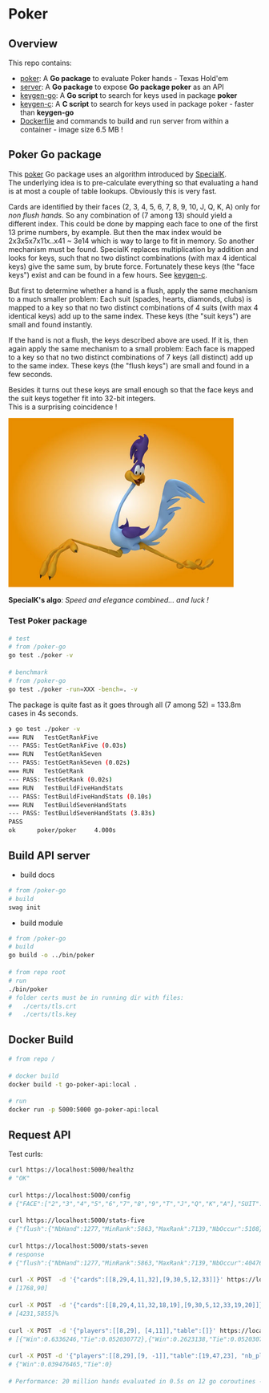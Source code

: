 # Poker

## Overview

This repo contains:

- [poker](./poker): A **Go package** to evaluate Poker hands - Texas Hold'em
- [server](./server): A **Go package** to expose **Go package poker** as an API
- [keygen-go](./keygen-go): A **Go script** to search for keys used in package **poker**
- [keygen-c](./keygen-c): A **C script** to search for keys used in package poker - faster than **keygen-go**
- [Dockerfile](./Dockerfile) and commands to build and run server from within a container - image size 6.5 MB !

## Poker Go package

This [poker](./poker) Go package uses an algorithm introduced by [SpecialK](https://github.com/kennethshackleton/SKPokerEval).  
The underlying idea is to pre-calculate everything so that evaluating a hand is at most a couple of table lookups. Obviously this is very fast.

Cards are identified by their faces (2, 3, 4, 5, 6, 7, 8, 9, 10, J, Q, K, A) only for _non flush hands_. So any combination of (7 among 13) should yield a different index. This could be done by mapping each face to one of the first 13 prime numbers, by example. But then the max index would be 2x3x5x7x11x..x41 ~ 3e14 which is way to large to fit in memory. So another mechanism must be found. SpecialK replaces multiplication by addition and looks for keys, such that no two distinct combinations (with max 4 identical keys) give the same sum, by brute force. Fortunately these keys (the "face keys") exist and can be found in a few hours. See [keygen-c](./keygen-c).

But first to determine whether a hand is a flush, apply the same mechanism to a much smaller problem: Each suit (spades, hearts, diamonds, clubs) is mapped to a key so that no two distinct combinations of 4 suits (with max 4 identical keys) add up to the same index. These keys (the "suit keys") are small and found instantly.

If the hand is not a flush, the keys described above are used. If it is, then again apply the same mechanism to a small problem: Each face is mapped to a key so that no two distinct combinations of 7 keys (all distinct) add up to the same index. These keys (the "flush keys") are small and found in a few seconds.

Besides it turns out these keys are small enough so that the face keys and the suit keys together fit into 32-bit integers.  
This is a surprising coincidence !

<img src="./img/roadrunner.jpeg" width="450" />

**SpecialK's algo**: _Speed and elegance combined... and luck !_

### Test Poker package

```bash
# test
# from /poker-go
go test ./poker -v

# benchmark
# from /poker-go
go test ./poker -run=XXX -bench=. -v
```

The package is quite fast as it goes through all (7 among 52) = 133.8m cases in 4s seconds.

```bash
❯ go test ./poker -v
=== RUN   TestGetRankFive
--- PASS: TestGetRankFive (0.03s)
=== RUN   TestGetRankSeven
--- PASS: TestGetRankSeven (0.02s)
=== RUN   TestGetRank
--- PASS: TestGetRank (0.02s)
=== RUN   TestBuildFiveHandStats
--- PASS: TestBuildFiveHandStats (0.10s)
=== RUN   TestBuildSevenHandStats
--- PASS: TestBuildSevenHandStats (3.83s)
PASS
ok      poker/poker     4.000s
```

## Build API server

- build docs

```bash
# from /poker-go
# build
swag init
```

- build module

```bash
# from /poker-go
# build
go build -o ../bin/poker

# from repo root
# run
./bin/poker
# folder certs must be in running dir with files:
#   ./certs/tls.crt
#   ./certs/tls.key
```

## Docker Build

```bash
# from repo /

# docker build
docker build -t go-poker-api:local .

# run
docker run -p 5000:5000 go-poker-api:local
```

## Request API

Test curls:

```bash
curl https://localhost:5000/healthz
# "OK"

curl https://localhost:5000/config
# {"FACE":["2","3","4","5","6","7","8","9","T","J","Q","K","A"],"SUIT":["C","D","H","S"],"CARD_NO":{"2C":0,"2D":1,"2H":2,"2S":3,"3C":4,"3D":5,"3H":6,"3S":7,"4C":8,"4D":9,"4H":10,"4S":11,"5C":12,"5D":13,"5H":14,"5S":15,"6C":16,"6D":17,"6H":18,"6S":19,"7C":20,"7D":21,"7H":22,"7S":23,"8C":24,"8D":25,"8H":26,"8S":27,"9C":28,"9D":29,"9H":30,"9S":31,"AC":48,"AD":49,"AH":50,"AS":51,"JC":36,"JD":37,"JH":38,"JS":39,"KC":44,"KD":45,"KH":46,"KS":47,"QC":40,"QD":41,"QH":42,"QS":43,"TC":32,"TD":33,"TH":34,"TS":35},"CARD_SY":{"0":"2C","1":"2D","10":"4H","11":"4S","12":"5C","13":"5D","14":"5H","15":"5S","16":"6C","17":"6D","18":"6H","19":"6S","2":"2H","20":"7C","21":"7D","22":"7H","23":"7S","24":"8C","25":"8D","26":"8H","27":"8S","28":"9C","29":"9D","3":"2S","30":"9H","31":"9S","32":"TC","33":"TD","34":"TH","35":"TS","36":"JC","37":"JD","38":"JH","39":"JS","4":"3C","40":"QC","41":"QD","42":"QH","43":"QS","44":"KC","45":"KD","46":"KH","47":"KS","48":"AC","49":"AD","5":"3D","50":"AH","51":"AS","6":"3H","7":"3S","8":"4C","9":"4D"}}

curl https://localhost:5000/stats-five
# {"flush":{"NbHand":1277,"MinRank":5863,"MaxRank":7139,"NbOccur":5108},"four-of-a-kind":{"NbHand":156,"MinRank":7296,"MaxRank":7451,"NbOccur":624},"full-house":{"NbHand":156,"MinRank":7140,"MaxRank":7295,"NbOccur":3744},"high-card":{"NbHand":1277,"MinRank":0,"MaxRank":1276,"NbOccur":1302540},"one-pair":{"NbHand":2860,"MinRank":1277,"MaxRank":4136,"NbOccur":1098240},"straight":{"NbHand":10,"MinRank":5853,"MaxRank":5862,"NbOccur":10200},"straight-flush":{"NbHand":10,"MinRank":7452,"MaxRank":7461,"NbOccur":40},"three-of-a-kind":{"NbHand":858,"MinRank":4995,"MaxRank":5852,"NbOccur":54912},"two-pairs":{"NbHand":858,"MinRank":4137,"MaxRank":4994,"NbOccur":123552}}

curl https://localhost:5000/stats-seven
# response
# {"flush":{"NbHand":1277,"MinRank":5863,"MaxRank":7139,"NbOccur":4047644},"four-of-a-kind":{"NbHand":156,"MinRank":7296,"MaxRank":7451,"NbOccur":224848},"full-house":{"NbHand":156,"MinRank":7140,"MaxRank":7295,"NbOccur":3473184},"high-card":{"NbHand":407,"MinRank":48,"MaxRank":1276,"NbOccur":23294460},"one-pair":{"NbHand":1470,"MinRank":1295,"MaxRank":4136,"NbOccur":58627800},"straight":{"NbHand":10,"MinRank":5853,"MaxRank":5862,"NbOccur":6180020},"straight-flush":{"NbHand":10,"MinRank":7452,"MaxRank":7461,"NbOccur":41584},"three-of-a-kind":{"NbHand":575,"MinRank":5003,"MaxRank":5852,"NbOccur":6461620},"two-pairs":{"NbHand":763,"MinRank":4140,"MaxRank":4994,"NbOccur":31433400}}

curl -X POST  -d '{"cards":[[8,29,4,11,32],[9,30,5,12,33]]}' https://localhost:5000/rank-five
# [1768,90]

curl -X POST  -d '{"cards":[[8,29,4,11,32,18,19],[9,30,5,12,33,19,20]]}' https://localhost:5000/rank-seven
# [4231,5855]%

curl -X POST  -d '{"players":[[8,29], [4,11]],"table":[]}' https://localhost:5000/calc
# [{"Win":0.6336246,"Tie":0.052030772},{"Win":0.2623138,"Tie":0.052030772}]

curl -X POST -d '{"players":[[8,29],[9, -1]],"table":[19,47,23], "nb_player": 4, "nb_game": 20000000}' https://localhost:5000/calc-mc
# {"Win":0.039476465,"Tie":0}

# Performance: 20 million hands evaluated in 0.5s on 12 go coroutines - not bad
```
